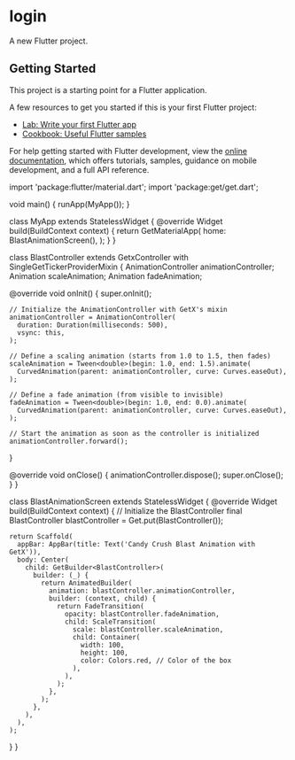 # login

A new Flutter project.

## Getting Started

This project is a starting point for a Flutter application.

A few resources to get you started if this is your first Flutter project:

- [Lab: Write your first Flutter app](https://docs.flutter.dev/get-started/codelab)
- [Cookbook: Useful Flutter samples](https://docs.flutter.dev/cookbook)

For help getting started with Flutter development, view the
[online documentation](https://docs.flutter.dev/), which offers tutorials,
samples, guidance on mobile development, and a full API reference.

import 'package:flutter/material.dart';
import 'package:get/get.dart';

void main() {
  runApp(MyApp());
}

class MyApp extends StatelessWidget {
  @override
  Widget build(BuildContext context) {
    return GetMaterialApp(
      home: BlastAnimationScreen(),
    );
  }
}

class BlastController extends GetxController with SingleGetTickerProviderMixin {
  AnimationController animationController;
  Animation<double> scaleAnimation;
  Animation<double> fadeAnimation;

  @override
  void onInit() {
    super.onInit();

    // Initialize the AnimationController with GetX's mixin
    animationController = AnimationController(
      duration: Duration(milliseconds: 500),
      vsync: this,
    );

    // Define a scaling animation (starts from 1.0 to 1.5, then fades)
    scaleAnimation = Tween<double>(begin: 1.0, end: 1.5).animate(
      CurvedAnimation(parent: animationController, curve: Curves.easeOut),
    );

    // Define a fade animation (from visible to invisible)
    fadeAnimation = Tween<double>(begin: 1.0, end: 0.0).animate(
      CurvedAnimation(parent: animationController, curve: Curves.easeOut),
    );

    // Start the animation as soon as the controller is initialized
    animationController.forward();
  }

  @override
  void onClose() {
    animationController.dispose();
    super.onClose();
  }
}

class BlastAnimationScreen extends StatelessWidget {
  @override
  Widget build(BuildContext context) {
    // Initialize the BlastController
    final BlastController blastController = Get.put(BlastController());

    return Scaffold(
      appBar: AppBar(title: Text('Candy Crush Blast Animation with GetX')),
      body: Center(
        child: GetBuilder<BlastController>(
          builder: (_) {
            return AnimatedBuilder(
              animation: blastController.animationController,
              builder: (context, child) {
                return FadeTransition(
                  opacity: blastController.fadeAnimation,
                  child: ScaleTransition(
                    scale: blastController.scaleAnimation,
                    child: Container(
                      width: 100,
                      height: 100,
                      color: Colors.red, // Color of the box
                    ),
                  ),
                );
              },
            );
          },
        ),
      ),
    );
  }
}